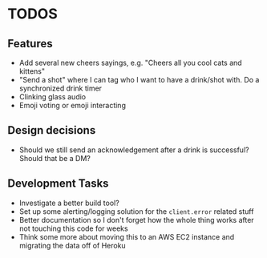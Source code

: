 # TODOS

## Features

<!-- - Drunk handler -->
<!-- - Beers handler -->
<!-- - Closing time handler -->

- Add several new cheers sayings, e.g. "Cheers all you cool cats and kittens"
- "Send a shot" where I can tag who I want to have a drink/shot with. Do a synchronized drink timer
- Clinking glass audio
- Emoji voting or emoji interacting

## Design decisions

- Should we still send an acknowledgement after a drink is successful? Should that be a DM?

## Development Tasks

<!-- - Add Prettier -->

- Investigate a better build tool?
- Set up some alerting/logging solution for the `client.error` related stuff
- Better documentation so I don't forget how the whole thing works after not touching this code for weeks
- Think some more about moving this to an AWS EC2 instance and migrating the data off of Heroku
